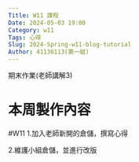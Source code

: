 ```yaml
---
Title: W11 課程
Date: 2024-05-03 19:00
Category: w11
Tags: 心得
Slug: 2024-Spring-w11-blog-tutorial
Author: 41136113(第一組)
---
```


期末作業(老師講解3)

<!-- PELICAN_END_SUMMARY -->

# 本周製作內容
#W11
1.加入老師新開的倉儲，撰寫心得

2.維護小組倉儲，並進行改版





